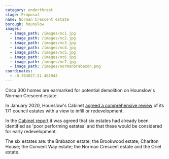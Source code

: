 ```yaml
---
category: underthreat
stage: Proposal
name: Norman Crescent estate 
borough: hounslow
images:
  - image_path: /images/nc1.jpg
  - image_path: /images/nc2.jpg
  - image_path: /images/nc3.jpg
  - image_path: /images/nc4.jpg
  - image_path: /images/nc5.jpg
  - image_path: /images/nc6.jpg
  - image_path: /images/nc7.jpg
  - image_path: /images/normanbrabazon.png
coordinates:
  - -0.393027,51.481943
---
```

Circa 300 homes are earmarked for potential demolition on Hounslow's Norman Crescent estate.

In January 2020, Hounslow's Cabinet [agreed a comprehensive review](https://democraticservices.hounslow.gov.uk/documents/s157644/CEX432%20Housing%20Estate%20Regeneration%20Programme.pdf) of its 171 council estates with a view to infill or redevelopment.

In the [Cabinet report](https://democraticservices.hounslow.gov.uk/documents/s157644/CEX432%20Housing%20Estate%20Regeneration%20Programme.pdf) it was agreed that six estates had already been identified as 'poor performing estates' and that these would be considered for early redevelopment.

The six estates are: the Brabazon estate; the Brookwood estate; Charlton House; the Convent Way estate; the Norman Crescent estate and the Oriel estate.


